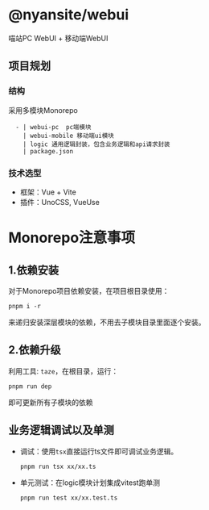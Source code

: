 # @nyansite/webui

喵站PC WebUI + 移动端WebUI

## 项目规划

### 结构

采用多模块Monorepo

```
  - | webui-pc  pc端模块
    | webui-mobile 移动端ui模块
    | logic 通用逻辑封装，包含业务逻辑和api请求封装
    | package.json
```

### 技术选型

- 框架：Vue + Vite
- 插件：UnoCSS, VueUse

# Monorepo注意事项

## 1.依赖安装

对于Monorepo项目依赖安装，在项目根目录使用：

```shell
pnpm i -r
```

来递归安装深层模块的依赖，不用去子模块目录里面逐个安装。

## 2.依赖升级

利用工具: `taze`，在根目录，运行：

```shell
pnpm run dep
```

即可更新所有子模块的依赖

## 业务逻辑调试以及单测

- 调试：使用`tsx`直接运行ts文件即可调试业务逻辑。
  ```shell
  pnpm run tsx xx/xx.ts
  ```
- 单元测试：在logic模块计划集成vitest跑单测
  ```shell
  pnpm run test xx/xx.test.ts
  ```
